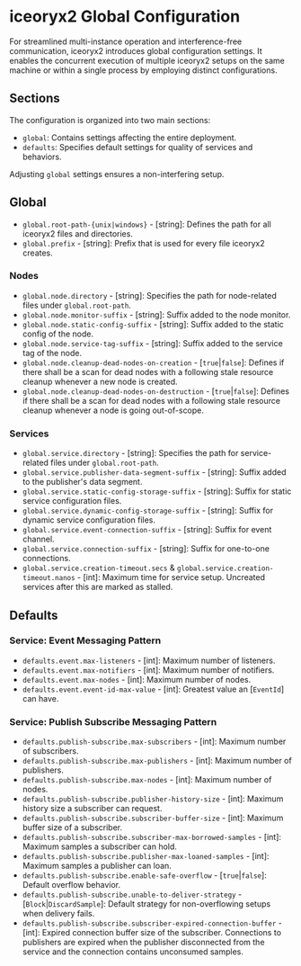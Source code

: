 # iceoryx2 Global Configuration

For streamlined multi-instance operation and interference-free communication,
iceoryx2 introduces global configuration settings. It enables the concurrent
execution of multiple iceoryx2 setups on the same machine or within a single
process by employing distinct configurations.

## Sections

The configuration is organized into two main sections:

 * `global`: Contains settings affecting the entire deployment.
 * `defaults`: Specifies default settings for quality of services and behaviors.

Adjusting `global` settings ensures a non-interfering setup.

## Global

 * `global.root-path-{unix|windows}` - [string]: Defines the path for all iceoryx2 files and directories.
 * `global.prefix` - [string]: Prefix that is used for every file iceoryx2 creates.

### Nodes

 * `global.node.directory` - [string]: Specifies the path for node-related files under `global.root-path`.
 * `global.node.monitor-suffix` - [string]: Suffix added to the node monitor.
 * `global.node.static-config-suffix` - [string]: Suffix added to the static config of the node.
 * `global.node.service-tag-suffix` - [string]: Suffix added to the service tag of the node.
 * `global.node.cleanup-dead-nodes-on-creation` - [`true`|`false`]: Defines if there shall be a scan for dead nodes with a following stale resource cleanup whenever a new node is created.
 * `global.node.cleanup-dead-nodes-on-destruction` - [`true`|`false`]: Defines if there shall be a scan for dead nodes with a following stale resource cleanup whenever a node is going out-of-scope.


### Services

 * `global.service.directory` - [string]: Specifies the path for service-related files under `global.root-path`.
 * `global.service.publisher-data-segment-suffix` - [string]: Suffix added to the publisher's data segment.
 * `global.service.static-config-storage-suffix` - [string]: Suffix for static service configuration files.
 * `global.service.dynamic-config-storage-suffix` - [string]: Suffix for dynamic service configuration files.
 * `global.service.event-connection-suffix` - [string]: Suffix for event channel.
 * `global.service.connection-suffix` - [string]: Suffix for one-to-one connections.
 * `global.service.creation-timeout.secs` & `global.service.creation-timeout.nanos` - [int]: Maximum time for service setup. Uncreated services after this are marked as stalled.

## Defaults

### Service: Event Messaging Pattern

 * `defaults.event.max-listeners` - [int]: Maximum number of listeners.
 * `defaults.event.max-notifiers` - [int]: Maximum number of notifiers.
 * `defaults.event.max-nodes` - [int]: Maximum number of nodes.
 * `defaults.event.event-id-max-value` - [int]: Greatest value an [`EventId`] can have.

### Service: Publish Subscribe Messaging Pattern

 * `defaults.publish-subscribe.max-subscribers` - [int]: Maximum number of subscribers.
 * `defaults.publish-subscribe.max-publishers` - [int]: Maximum number of publishers.
 * `defaults.publish-subscribe.max-nodes` - [int]: Maximum number of nodes.
 * `defaults.publish-subscribe.publisher-history-size` - [int]: Maximum history size a subscriber can request.
 * `defaults.publish-subscribe.subscriber-buffer-size` - [int]: Maximum buffer size of a subscriber.
 * `defaults.publish-subscribe.subscriber-max-borrowed-samples` - [int]: Maximum samples a subscriber can hold.
 * `defaults.publish-subscribe.publisher-max-loaned-samples` - [int]: Maximum samples a publisher can loan.
 * `defaults.publish-subscribe.enable-safe-overflow` - [`true`|`false`]: Default overflow behavior.
 * `defaults.publish-subscribe.unable-to-deliver-strategy` - [`Block`|`DiscardSample`]: Default strategy for non-overflowing setups when delivery fails.
 * `defaults.publish-subscribe.subscriber-expired-connection-buffer` - [int]: Expired connection buffer size of the subscriber. Connections to publishers are expired when the publisher disconnected from the service and the connection contains unconsumed samples.
